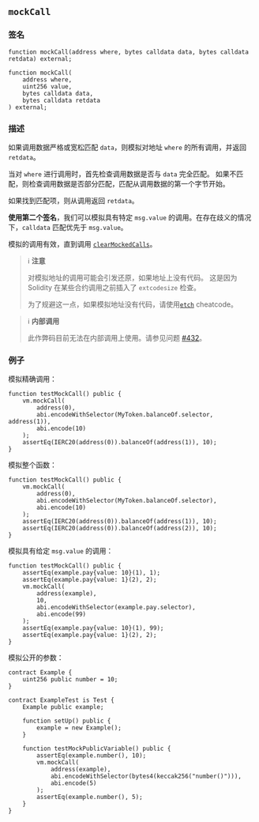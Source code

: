 ## `mockCall`

### 签名

```solidity
function mockCall(address where, bytes calldata data, bytes calldata retdata) external;
```

```solidity
function mockCall(
    address where,
    uint256 value,
    bytes calldata data,
    bytes calldata retdata
) external;
```

### 描述

如果调用数据严格或宽松匹配 `data`，则模拟对地址 `where` 的所有调用，并返回 `retdata`。

当对 `where` 进行调用时，首先检查调用数据是否与 `data` 完全匹配。
如果不匹配，则检查调用数据是否部分匹配，匹配从调用数据的第一个字节开始。

如果找到匹配项，则从调用返回 `retdata`。

**使用第二个签名**，我们可以模拟具有特定 `msg.value` 的调用。在存在歧义的情况下，`calldata` 匹配优先于 `msg.value`。

模拟的调用有效，直到调用 [`clearMockedCalls`](./clear-mocked-calls.md)。

> ℹ️ **注意**
>
> 对模拟地址的调用可能会引发还原，如果地址上没有代码。
> 这是因为 Solidity 在某些合约调用之前插入了 `extcodesize` 检查。
>
> 为了规避这一点，如果模拟地址没有代码，请使用[`etch`](./etch.md) cheatcode。

> ℹ️ **内部调用**
>
> 此作弊码目前无法在内部调用上使用。请参见问题 [#432](https://github.com/foundry-rs/foundry/issues/432)。

### 例子

模拟精确调用：

```solidity
function testMockCall() public {
    vm.mockCall(
        address(0),
        abi.encodeWithSelector(MyToken.balanceOf.selector, address(1)),
        abi.encode(10)
    );
    assertEq(IERC20(address(0)).balanceOf(address(1)), 10);
}
```

模拟整个函数：

```solidity
function testMockCall() public {
    vm.mockCall(
        address(0),
        abi.encodeWithSelector(MyToken.balanceOf.selector),
        abi.encode(10)
    );
    assertEq(IERC20(address(0)).balanceOf(address(1)), 10);
    assertEq(IERC20(address(0)).balanceOf(address(2)), 10);
}
```

模拟具有给定 `msg.value` 的调用：

```solidity
function testMockCall() public {
    assertEq(example.pay{value: 10}(1), 1);
    assertEq(example.pay{value: 1}(2), 2);
    vm.mockCall(
        address(example),
        10,
        abi.encodeWithSelector(example.pay.selector),
        abi.encode(99)
    );
    assertEq(example.pay{value: 10}(1), 99);
    assertEq(example.pay{value: 1}(2), 2);
}
```

模拟公开的参数：


```solidity
contract Example {
    uint256 public number = 10;
}

contract ExampleTest is Test {
    Example public example;

    function setUp() public {
        example = new Example();
    }

    function testMockPublicVariable() public {
        assertEq(example.number(), 10);
        vm.mockCall(
            address(example),
            abi.encodeWithSelector(bytes4(keccak256("number()"))),
            abi.encode(5)
        );
        assertEq(example.number(), 5);
    }
}
```